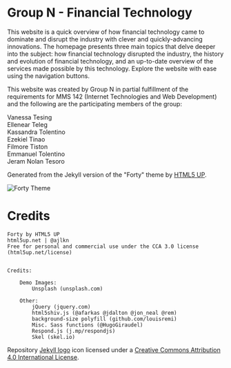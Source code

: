 # Group N - Financial Technology

This website is a quick overview of how financial technology came to dominate and disrupt the industry with clever and quickly-advancing innovations. The homepage presents three main topics that delve deeper into the subject: how financial technology disrupted the industry, the history and evolution of financial technology, and an up-to-date overview of the services made possible by this technology. Explore the website with ease using the navigation buttons. 

This website was created by Group N in partial fulfillment of the requirements for MMS 142 (Internet Technologies and Web Development) and the following are the participating members of the group:

Vanessa Tesing <br />
Ellenear Teleg <br />
Kassandra Tolentino <br />
Ezekiel Tinao <br />
Filmore Tiston <br />
Emmanuel Tolentino <br />
Jeram Nolan Tesoro 

Generated from the Jekyll version of the "Forty" theme by [HTML5 UP](https://html5up.net/).  

![Forty Theme](assets/images/forty.jpg "Forty Theme")

# Credits
```
Forty by HTML5 UP
html5up.net | @ajlkn
Free for personal and commercial use under the CCA 3.0 license (html5up.net/license)


Credits:

	Demo Images:
		Unsplash (unsplash.com)

	Other:
		jQuery (jquery.com)
		html5shiv.js (@afarkas @jdalton @jon_neal @rem)
		background-size polyfill (github.com/louisremi)
		Misc. Sass functions (@HugoGiraudel)
		Respond.js (j.mp/respondjs)
		Skel (skel.io)
```

Repository [Jekyll logo](https://github.com/jekyll/brand) icon licensed under a [Creative Commons Attribution 4.0 International License](http://choosealicense.com/licenses/cc-by-4.0/).
